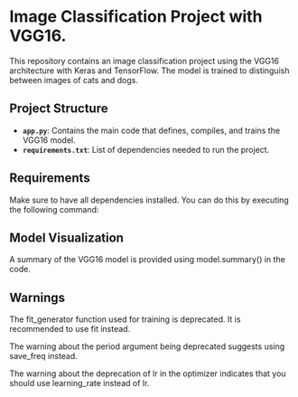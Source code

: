 # Image Classification Project with VGG16.

This repository contains an image classification project using the VGG16 architecture with Keras and TensorFlow. The model is trained to distinguish between images of cats and dogs.

## Project Structure

- **`app.py`**: Contains the main code that defines, compiles, and trains the VGG16 model.
- **`requirements.txt`**: List of dependencies needed to run the project.

## Requirements

Make sure to have all dependencies installed. You can do this by executing the following command:

## Model Visualization
A summary of the VGG16 model is provided using model.summary() in the code.

## Warnings
The fit_generator function used for training is deprecated. It is recommended to use fit instead.

The warning about the period argument being deprecated suggests using save_freq instead.

The warning about the deprecation of lr in the optimizer indicates that you should use learning_rate instead of lr.

